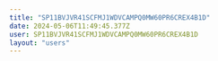```yaml
---
title: "SP11BVJVR41SCFMJ1WDVCAMPQ0MW60PR6CREX4B1D"
date: 2024-05-06T11:49:45.377Z
user: SP11BVJVR41SCFMJ1WDVCAMPQ0MW60PR6CREX4B1D
layout: "users"
---
```

    